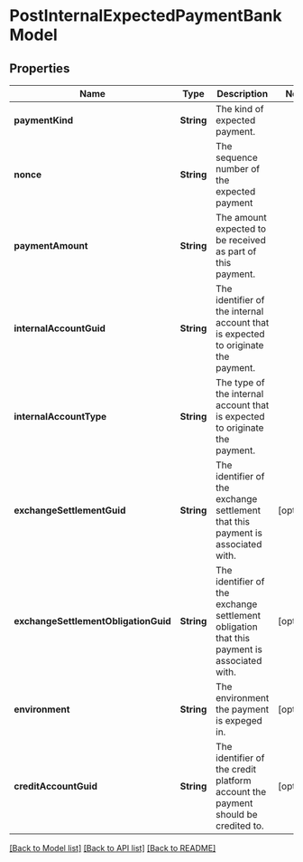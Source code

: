 # PostInternalExpectedPaymentBankModel

## Properties
Name | Type | Description | Notes
------------ | ------------- | ------------- | -------------
**paymentKind** | **String** | The kind of expected payment. | 
**nonce** | **String** | The sequence number of the expected payment | 
**paymentAmount** | **String** | The amount expected to be received as part of this payment. | 
**internalAccountGuid** | **String** | The identifier of the internal account that is expected to originate the payment. | 
**internalAccountType** | **String** | The type of the internal account that is expected to originate the payment. | 
**exchangeSettlementGuid** | **String** | The identifier of the exchange settlement that this payment is associated with. | [optional] 
**exchangeSettlementObligationGuid** | **String** | The identifier of the exchange settlement obligation that this payment is associated with. | [optional] 
**environment** | **String** | The environment the payment is expeged in. | [optional] 
**creditAccountGuid** | **String** | The identifier of the credit platform account the payment should be credited to. | [optional] 

[[Back to Model list]](../README.md#documentation-for-models) [[Back to API list]](../README.md#documentation-for-api-endpoints) [[Back to README]](../README.md)


